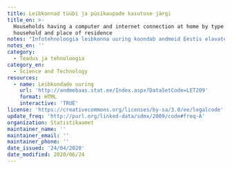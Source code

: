 ```yaml
---
title: Leibkonnad tüübi ja püsikaupade kasutuse järgi
title_en: >-
  Households having a computer and internet connection at home by type of
  household and place of residence
notes: "Infotehnoloogia leibkonna uuring koondab andmeid Eestis elavate leibkondade mobiilse interneti olemasolu ja kasutamise kohta.\r\nStatistikaameti andmed püsikaupade kasutamise kohta, näiteks mobiiltelefonide ning internetiühenduse kohta."
notes_en: ''
category: 
  - Teadus ja tehnoloogia
category_en: 
  - Science and Technology
resources:
  - name: Leibkondade uuring
    url: 'http://andmebaas.stat.ee/Index.aspx?DataSetCode=LET209'
    format: HTML
    interactive: 'TRUE'
license: 'https://creativecommons.org/licenses/by-sa/3.0/ee/legalcode'
update_freq: 'http://purl.org/linked-data/sdmx/2009/code#freq-A'
organization: Statistikaamet
maintainer_name: ''
maintainer_email: ''
maintainer_phone: ''
date_issued: '24/04/2020'
date_modified: 2020/06/24
---
```

